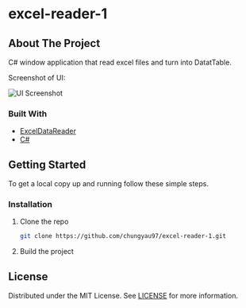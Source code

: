 # excel-reader-1

## About The Project
C# window application that read excel files and turn into DatatTable.

Screenshot of UI:

![UI Screenshot](https://github.com/chungyau97/excel-reader-1/blob/main/UI.png)

### Built With

* [ExcelDataReader](https://github.com/ExcelDataReader/ExcelDataReader)
* [C#](https://en.wikipedia.org/wiki/C_Sharp_(programming_language))

<!-- GETTING STARTED -->
## Getting Started

To get a local copy up and running follow these simple steps.

### Installation
1. Clone the repo
   ```sh
   git clone https://github.com/chungyau97/excel-reader-1.git
   ```
2. Build the project


<!-- LICENSE -->
## License

Distributed under the MIT License. See [LICENSE](https://github.com/chungyau97/excel-reader-1/blob/main/LICENSE) for more information.
